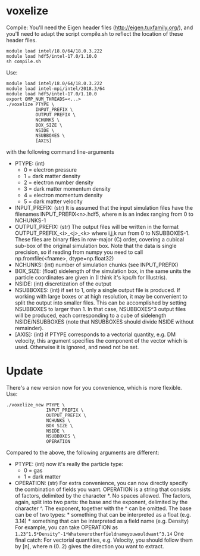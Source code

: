 # voxelize

Compile:
You'll need the Eigen header files (http://eigen.tuxfamily.org/),
and you'll need to adapt the script compile.sh to reflect the location
of these header files.
```shell
module load intel/18.0/64/18.0.3.222
module load hdf5/intel-17.0/1.10.0
sh compile.sh
```

Use:
```shell
module load intel/18.0/64/18.0.3.222
module load intel-mpi/intel/2018.3/64
module load hdf5/intel-17.0/1.10.0
export OMP_NUM_THREADS=<...>
./voxelize PTYPE \
           INPUT_PREFIX \
           OUTPUT_PREFIX \
           NCHUNKS \
           BOX_SIZE \
           NSIDE \
           NSUBBOXES \
           [AXIS]
```
with the following command line-arguments
* PTYPE: (int)
    * 0 = electron pressure
    * 1 = dark matter density
    * 2 = electron number density
    * 3 = dark matter momentum density
    * 4 = electron momentum density
    * 5 = dark matter velocity
* INPUT_PREFIX: (str) It is assumed that the input simulation files have the filenames
                      INPUT_PREFIX\<n\>.hdf5, where n is an index ranging from 0 to NCHUNKS-1
* OUTPUT_PREFIX: (str) The output files will be written in the format
                       OUTPUT_PREFIX\_\<i\>\_\<j\>\_\<k\> where i,j,k run from 0 to NSUBBOXES-1.
                       These files are binary files in row-major (C) order, covering a cubical
                       sub-box of the original simulation box.
                       Note that the data is single precision, so if reading from numpy you need to
                       call np.fromfile(\<fname\>, dtype=np.float32)
* NCHUNKS: (int) number of simulation chunks (see INPUT_PREFIX)
* BOX_SIZE: (float) sidelength of the simulation box, in the same units the particle coordinates are given
                    in (I think it's kpc/h for Illustris).
* NSIDE: (int) discretization of the output
* NSUBBOXES: (int) if set to 1, only a single output file is produced.
                   If working with large boxes or at high resolution, it may be convenient to split the
                   output into smaller files.
                   This can be accomplished by setting NSUBBOXES to larger than 1.
                   In that case, NSUBBOXES^3 output files will be produced,
                   each corresponding to a cube of sidelength NSIDE/NSUBBOXES
                   (note that NSUBBOXES should divide NSIDE without remainder).
* [AXIS]: (int) if PTYPE corresponds to a vectorial quantity, e.g. DM velocity,
                this argument specifies the component of the vector which is used.
                Otherwise it is ignored, and need not be set.

Update
======
There's a new version now for you convenience, which is more flexible.
Use:
```shell
./voxelize_new PTYPE \
               INPUT_PREFIX \
               OUTPUT_PREFIX \
               NCHUNKS \
               BOX_SIZE \
               NSIDE \
               NSUBBOXES \
               OPERATION
```
Compared to the above, the following arguments are different:
* PTYPE: (int)
    now it's really the particle type:
    * 0 = gas
    * 1 = dark matter
* OPERATION: (str) For extra convenience, you can now directly specify the combination of fields you want.
                   OPERATION is a string that consists of factors, delimited by the character \*.
                   No spaces allowed.
                   The factors, again, split into two parts: the base and the exponent,
                   delimited by the character ^.
                   The exponent, together with the ^ can be omitted.
                   The base can be of two types:
                       * something that can be interpreted as a float (e.g. 3.14)
                       * something that can be interpreted as a field name (e.g. Density)
                   For example, you can take OPERATION as
                   ```
                   1.23^1.5*Density^-1*Whateverotherfieldnameyouwouldwant^3.14
		   ```
                   One final catch: For vectorial quantities, e.g. Velocity, you should follow them
                   by [n], where n (0..2) gives the direction you want to extract.
